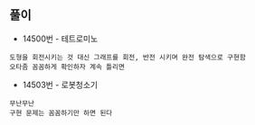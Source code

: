 ## 풀이
- 14500번 - 테트로미노
```
도형을 회전시키는 것 대신 그래프를 회전, 반전 시키며 완전 탐색으로 구현함
오타좀 꼼꼼하게 확인하자 계속 틀리면
```

- 14503번 - 로봇청소기
```
무난무난
구현 문제는 꼼꼼하기만 하면 된다
```
